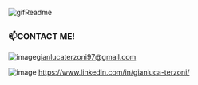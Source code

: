 
<!--
**GianlucaTerzoni/GianlucaTerzoni** is a ✨ _special_ ✨ repository because its `README.md` (this file) appears on your GitHub profile.

Here are some ideas to get you started:

- 🔭 I’m currently working on ...
- 🌱 I’m currently learning ...
- 👯 I’m looking to collaborate on ...
- 🤔 I’m looking for help with ...
- 💬 Ask me about ...
- 📫 How to reach me: ...
- 😄 Pronouns: ...
- ⚡ Fun fact: ...
-->

![gifReadme](https://user-images.githubusercontent.com/93452266/198906285-4dc6a4fc-b8ed-430a-8f25-dd38158a57bf.gif)






##


### :mailbox:CONTACT ME! 
![image](https://user-images.githubusercontent.com/93452266/198907282-8ca895db-477e-4fc9-aeee-a05f5c7a25bc.png)gianlucaterzoni97@gmail.com

![image](https://user-images.githubusercontent.com/93452266/198907305-f67620f4-1f34-41b4-8d8c-130e22ea2839.png)  https://www.linkedin.com/in/gianluca-terzoni/

##
